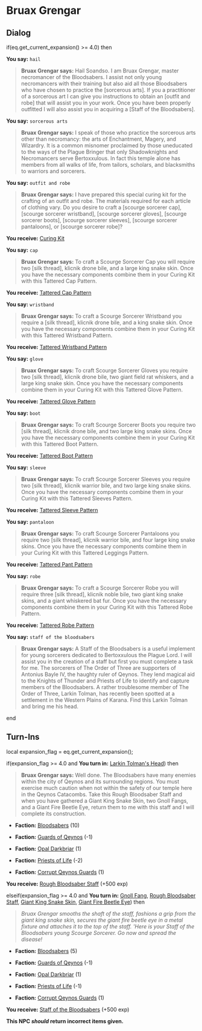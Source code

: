 # Bruax Grengar
## Dialog

if(eq.get_current_expansion() >= 4.0) then


**You say:** `hail`




>**Bruax Grengar says:** Hail Soandso. I am Bruax Grengar, master necromancer of the Bloodsabers. I assist not only young necromancers with their training but also aid all those Bloodsabers who have chosen to practice the [sorcerous arts]. If you a practitioner of a sorcerous art I can give you instructions to obtain an [outfit and robe] that will assist you in your work. Once you have been properly outfitted I will also assist you in acquiring a [Staff of the Bloodsabers].


**You say:** `sorcerous arts`




>**Bruax Grengar says:** I speak of those who practice the sorcerous arts other than necromancy: the arts of Enchantment, Magery, and Wizardry. It is a common misnomer proclaimed by those uneducated to the ways of the Plague Bringer that only Shadowknights and Necromancers serve Bertoxxulous. In fact this temple alone has members from all walks of life, from tailors, scholars, and blacksmiths to warriors and sorcerers.


**You say:** `outfit and robe`




>**Bruax Grengar says:** I have prepared this special curing kit for the crafting of an outfit and robe. The materials required for each article of clothing vary. Do you desire to craft a [scourge sorcerer cap], [scourge sorcerer wristband], [scourge sorcerer gloves], [scourge sorcerer boots], [scourge sorcerer sleeves], [scourge sorcerer pantaloons], or [scourge sorcerer robe]?



**You receive:**  [Curing Kit](/item/17125)


**You say:** `cap`




>**Bruax Grengar says:** To craft a Scourge Sorcerer Cap you will require two [silk thread], klicnik drone bile, and a large king snake skin. Once you have the necessary components combine them in your Curing Kit with this Tattered Cap Pattern.



**You receive:**  [Tattered Cap Pattern](/item/19555)


**You say:** `wristband`




>**Bruax Grengar says:** To craft a Scourge Sorcerer Wristband you require a [silk thread], klicnik drone bile, and a king snake skin. Once you have the necessary components combine them in your Curing Kit with this Tattered Wristband Pattern.



**You receive:**  [Tattered Wristband Pattern](/item/19558)


**You say:** `glove`




>**Bruax Grengar says:** To craft Scourge Sorcerer Gloves you require two [silk thread], klicnik drone bile, two giant field rat whiskers, and a large king snake skin. Once you have the necessary components combine them in your Curing Kit with this Tattered Glove Pattern.



**You receive:**  [Tattered Glove Pattern](/item/19559)


**You say:** `boot`




>**Bruax Grengar says:** To craft Scourge Sorcerer Boots you require two [silk thread], klicnik drone bile, and two large king snake skins. Once you have the necessary components combine them in your Curing Kit with this Tattered Boot Pattern.



**You receive:**  [Tattered Boot Pattern](/item/19561)


**You say:** `sleeve`




>**Bruax Grengar says:** To craft Scourge Sorcerer Sleeves you require two [silk thread], klicnik warrior bile, and two large king snake skins. Once you have the necessary components combine them in your Curing Kit with this Tattered Sleeves Pattern.



**You receive:**  [Tattered Sleeve Pattern](/item/19557)


**You say:** `pantaloon`




>**Bruax Grengar says:** To craft Scourge Sorcerer Pantaloons you require two [silk thread], klicnik warrior bile, and four large king snake skins. Once you have the necessary components combine them in your Curing Kit with this Tattered Leggings Pattern.



**You receive:**  [Tattered Pant Pattern](/item/19560)


**You say:** `robe`




>**Bruax Grengar says:** To craft a Scourge Sorcerer Robe you will require three [silk thread], klicnik noble bile, two giant king snake skins, and a giant whiskered bat fur. Once you have the necessary components combine them in your Curing Kit with this Tattered Robe Pattern.



**You receive:**  [Tattered Robe Pattern](/item/11395)


**You say:** `staff of the bloodsabers`




>**Bruax Grengar says:** A Staff of the Bloodsabers is a useful implement for young sorcerers dedicated to Bertoxxulous the Plague Lord. I will assist you in the creation of a staff but first you must complete a task for me. The sorcerers of The Order of Three are supporters of Antonius Bayle IV, the haughty ruler of Qeynos. They lend magical aid to the Knights of Thunder and Priests of Life to identify and capture members of the Bloodsabers. A rather troublesome member of The Order of Three, Larkin Tolman, has recently been spotted at a settlement in the Western Plains of Karana. Find this Larkin Tolman and bring me his head.

end

## Turn-Ins



local expansion_flag = eq.get_current_expansion();

if(expansion_flag >= 4.0 and  **You turn in:** [Larkin Tolman's Head](/item/20204)) then


>**Bruax Grengar says:** Well done. The Bloodsabers have many enemies within the city of Qeynos and its surrounding regions. You must exercise much caution when not within the safety of our temple here in the Qeynos Catacombs. Take this Rough Bloodsaber Staff and when you have gathered a Giant King Snake Skin, two Gnoll Fangs, and a Giant Fire Beetle Eye, return them to me with this staff and I will complete its construction.


* __Faction:__ [Bloodsabers](/faction/221) (10)


* __Faction:__ [Guards of Qeynos](/faction/262) (-1)


* __Faction:__ [Opal Darkbriar](/faction/296) (1)


* __Faction:__ [Priests of Life](/faction/341) (-2)


* __Faction:__ [Corrupt Qeynos Guards](/faction/230) (1)


 **You receive:**  [Rough Bloodsaber Staff](/item/20203) (+500 exp)

elseif(expansion_flag >= 4.0 and  **You turn in:** [Gnoll Fang](/item/13915), [Rough Bloodsaber Staff](/item/20203), [Giant King Snake Skin](/item/19946), [Giant Fire Beetle Eye](/item/13251)) then


>*Bruax Grengar smooths the shaft of the staff, fashions a grip from the giant king snake skin, secures the giant fire beetle eye in a metal fixture and attaches it to the top of the staff. 'Here is your Staff of the Bloodsabers young Scourge Sorcerer. Go now and spread the disease!*


* __Faction:__ [Bloodsabers](/faction/221) (5)


* __Faction:__ [Guards of Qeynos](/faction/262) (-1)


* __Faction:__ [Opal Darkbriar](/faction/296) (1)


* __Faction:__ [Priests of Life](/faction/341) (-1)


* __Faction:__ [Corrupt Qeynos Guards](/faction/230) (1)


 **You receive:**  [Staff of the Bloodsabers](/item/20264) (+500 exp)

**This NPC *should* return incorrect items given.**






